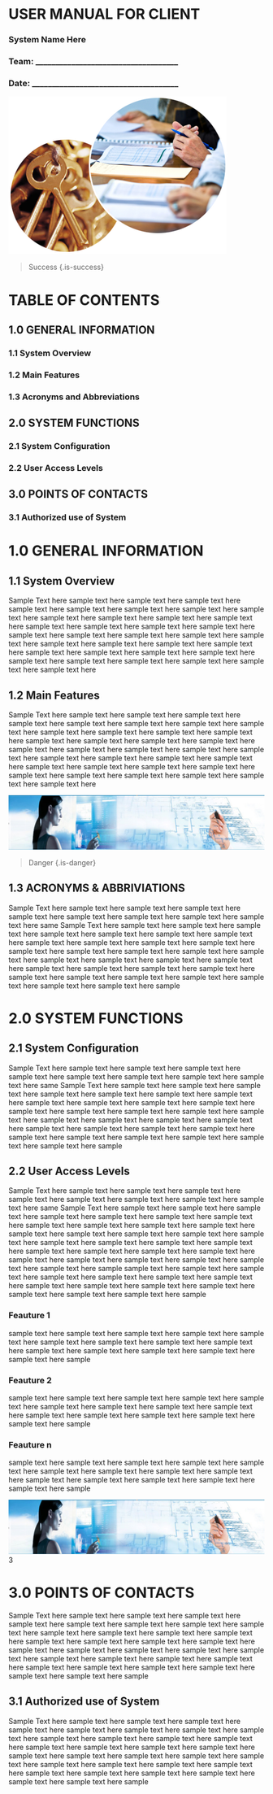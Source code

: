 <!-- TITLE: User Manual -->
<!-- SUBTITLE: A quick summary of User Manual -->

# USER MANUAL FOR CLIENT

### System Name Here

### Team: ____________________________________
### Date: _____________________________________


 ![1 User Manual](/uploads/1-user-manual.png "1 User Manual")

 
 
> Success
{.is-success}

# TABLE OF CONTENTS

## 1.0	GENERAL INFORMATION	
### 1.1	System Overview	
### 1.2	Main Features	
### 1.3	Acronyms and Abbreviations	
## 2.0	SYSTEM FUNCTIONS	
### 2.1	System Configuration	
### 2.2	User Access Levels	
## 3.0	POINTS OF CONTACTS	
### 3.1	Authorized use of System	


# 1.0	GENERAL INFORMATION

## 1.1	System Overview
Sample Text here sample text here sample text here sample text here sample text here sample text here sample text here sample text here sample text here sample text here sample text here sample text here sample text here sample text here sample text here sample text here sample text here sample text here sample text here sample text here sample text here sample text here sample text here sample text here sample text here sample text here sample text here sample text here sample text here sample text here sample text here sample text here sample text here sample text here sample text here sample text here 
## 1.2	Main Features
Sample Text here sample text here sample text here sample text here sample text here sample text here sample text here sample text here sample text here sample text here sample text here sample text here sample text here sample text here sample text here sample text here sample text here sample text here sample text here sample text here sample text here sample text here sample text here sample text here sample text here sample text here sample text here sample text here sample text here sample text here sample text here sample text here sample text here sample text here sample text here sample text here 


![2 User Manual](/uploads/user-manual/2-user-manual.png "2 User Manual")
> Danger
{.is-danger}

## 1.3 ACRONYMS & ABBRIVIATIONS
Sample Text here sample text here sample text here sample text here sample text here sample text here sample text here sample text here sample text here same
Sample Text here sample text here sample text here sample text here sample text here sample text here sample text here sample text here sample text here sample text here sample text here sample text here sample text here sample text here sample text here sample text here sample text here sample text here sample text here sample text here sample text here sample text here sample text here sample text here sample text here sample text here sample text here sample text here sample text here sample text here sample text here sample text here sample 
# 2.0	SYSTEM FUNCTIONS	
## 2.1	System Configuration	

Sample Text here sample text here sample text here sample text here sample text here sample text here sample text here sample text here sample text here same
Sample Text here sample text here sample text here sample text here sample text here sample text here sample text here sample text here sample text here sample text here sample text here sample text here sample text here sample text here sample text here sample text here sample text here sample text here sample text here sample text here sample text here sample text here sample text here sample text here sample text here sample text here sample text here sample text here sample text here sample text here sample text here sample


## 2.2	User Access Levels	

Sample Text here sample text here sample text here sample text here sample text here sample text here sample text here sample text here sample text here same
Sample Text here sample text here sample text here sample text here sample text here sample text here sample text here sample text here sample text here sample text here sample text here sample text here sample text here sample text here sample text here sample text here sample text here sample text here sample text here sample text here sample text here sample text here sample text here sample text here sample text here sample text here sample text here sample text here sample text here sample text here sample text here sample
sample text here sample text here sample text here sample text here sample text here sample text here sample text here sample text here sample text here sample text here sample text here sample text here sample text here sample text here sample 

### Feauture 1

sample text here sample text here sample text here sample text here sample text here sample text here sample text here sample text here sample text here sample text here sample text here sample text here sample text here sample text here sample 

### Feauture 2

sample text here sample text here sample text here sample text here sample text here sample text here sample text here sample text here sample text here sample text here sample text here sample text here sample text here sample text here sample 

### Feauture n
sample text here sample text here sample text here sample text here sample text here sample text here sample text here sample text here sample text here sample text here sample text here sample text here sample text here sample text here sample 



![2 User Manual](/uploads/user-manual/2-user-manual.png "2 User Manual")3
# 3.0 POINTS OF CONTACTS

Sample Text here sample text here sample text here sample text here sample text here sample text here sample text here sample text here sample text here sample text here sample text here sample text here sample text here sample text here sample text here sample text here sample text here sample text here sample text here sample text here sample text here sample text here sample text here sample text here sample text here sample text here sample text here sample text here sample text here sample text here sample text here sample text here sample 

## 3.1	Authorized use of System	

Sample Text here sample text here sample text here sample text here sample text here sample text here sample text here sample text here sample text here sample text here sample text here sample text here sample text here sample text here sample text here sample text here sample text here sample text here sample text here sample text here sample text here sample text here sample text here sample text here sample text here sample text here sample text here sample text here sample text here sample text here sample text here sample text here sample 

